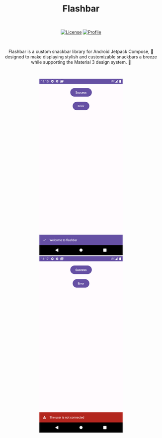 <h1 align="center">Flashbar</h1></br>

<p align="center">
  <a href="https://jitpack.io/#airalpha/flashbar/1.0.1"><img alt="License" src="https://badgen.net/badge/Jitpack/1.0.1/orange?icon=github"/></a>
  <a href="https://github.com/airalpha"><img alt="Profile" src="https://badgen.net/badge/Github/airalpha/green?icon=github"/></a>
</p><br>

<p align="center">
Flashbar is a custom snackbar library for Android Jetpack Compose, 🚀 designed to make displaying stylish and customizable snackbars a breeze while supporting the Material 3 design system. 💫
</p><br>

<p align="center">
<img src="https://github.com/airalpha/flashbar/blob/main/capture/success.png?raw=true" width="268"/>
<img src="https://github.com/airalpha/flashbar/blob/main/capture/error.png?raw=true" width="268"/>
</p>